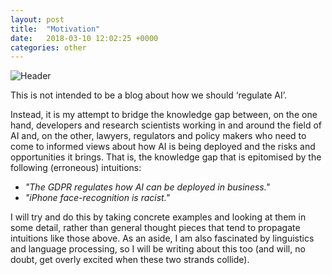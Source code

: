 ```yaml
---
layout: post
title:  "Motivation"
date:   2018-03-10 12:02:25 +0000
categories: other
---
```


![Header](https://richardbatstone.github.io/images/DD_001.PNG)

This is not intended to be a blog about how we should ‘regulate AI’. 

Instead, it is my attempt to bridge the knowledge gap between, on the one hand, developers and research scientists working in and around the field of AI and, on the other, lawyers, regulators and policy makers who need to come to informed views about how AI is being deployed and the risks and opportunities it brings. That is, the knowledge gap that is epitomised by the following (erroneous) intuitions:

+ _"The GDPR regulates how AI can be deployed in business."_
+ _"iPhone face-recognition is racist."_

I will try and do this by taking concrete examples and looking at them in some detail, rather than general thought pieces that tend to propagate intuitions like those above. As an aside, I am also fascinated by linguistics and language processing, so I will be writing about this too (and will, no doubt, get overly excited when these two strands collide).